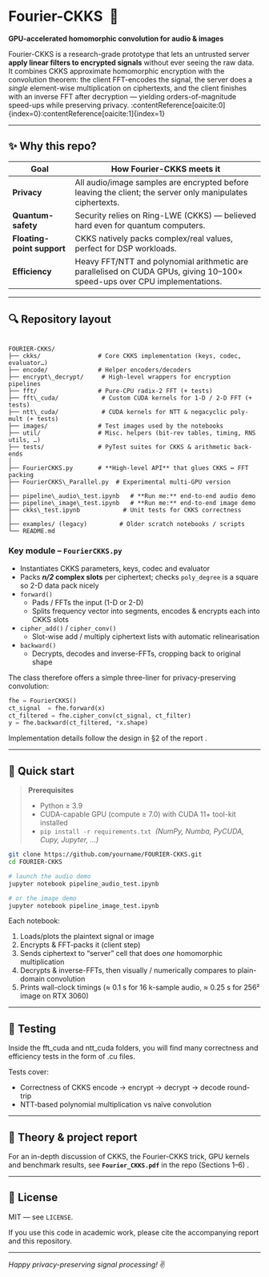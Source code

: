 # Fourier-CKKS &nbsp;🚀  
**GPU-accelerated homomorphic convolution for audio & images**

Fourier-CKKS is a research-grade prototype that lets an untrusted server **apply linear filters to encrypted signals** without ever seeing the raw data.  
It combines CKKS approximate homomorphic encryption with the convolution theorem: the client FFT-encodes the signal, the server does a *single* element-wise multiplication on ciphertexts, and the client finishes with an inverse FFT after decryption — yielding orders-of-magnitude speed-ups while preserving privacy. :contentReference[oaicite:0]{index=0}:contentReference[oaicite:1]{index=1}

---

## ✨ Why this repo?

| Goal | How Fourier-CKKS meets it |
|------|---------------------------|
| **Privacy** | All audio/image samples are encrypted before leaving the client; the server only manipulates ciphertexts. |
| **Quantum-safety** | Security relies on Ring-LWE (CKKS) — believed hard even for quantum computers.
| **Floating-point support** | CKKS natively packs complex/real values, perfect for DSP workloads. |
| **Efficiency** | Heavy FFT/NTT and polynomial arithmetic are parallelised on CUDA GPUs, giving 10–100× speed-ups over CPU implementations. |

---

## 🔍 Repository layout

```

FOURIER-CKKS/
├── ckks/                # Core CKKS implementation (keys, codec, evaluator…)
├── encode/              # Helper encoders/decoders
├── encrypt\_decrypt/     # High-level wrappers for encryption pipelines
├── fft/                 # Pure-CPU radix-2 FFT (+ tests)
├── fft\_cuda/            # Custom CUDA kernels for 1-D / 2-D FFT (+ tests)
├── ntt\_cuda/            # CUDA kernels for NTT & negacyclic poly-mult (+ tests)
├── images/              # Test images used by the notebooks
├── util/                # Misc. helpers (bit-rev tables, timing, RNS utils, …)
├── tests/               # PyTest suites for CKKS & arithmetic back-ends
│
├── FourierCKKS.py       # **High-level API** that glues CKKS ↔ FFT packing
├── FourierCKKS\_Parallel.py  # Experimental multi-GPU version
│
├── pipeline\_audio\_test.ipynb   # **Run me:** end-to-end audio demo
├── pipeline\_image\_test.ipynb   # **Run me:** end-to-end image demo
├── ckks\_test.ipynb            # Unit tests for CKKS correctness
│
├── examples/ (legacy)         # Older scratch notebooks / scripts
└── README.md

````

### Key module – `FourierCKKS.py`

* Instantiates CKKS parameters, keys, codec and evaluator  
* Packs **_n/2_ complex slots** per ciphertext; checks `poly_degree` is a square so 2-D data pack nicely  
* `forward()`  
  * Pads / FFTs the input (1-D or 2-D)  
  * Splits frequency vector into segments, encodes & encrypts each into CKKS slots  
* `cipher_add()` / `cipher_conv()`  
  * Slot-wise add / multiply ciphertext lists with automatic relinearisation  
* `backward()`  
  * Decrypts, decodes and inverse-FFTs, cropping back to original shape

The class therefore offers a simple three-liner for privacy-preserving convolution:

```python
fhe = FourierCKKS()
ct_signal  = fhe.forward(x)
ct_filtered = fhe.cipher_conv(ct_signal, ct_filter)
y = fhe.backward(ct_filtered, *x.shape)
````

Implementation details follow the design in §2 of the report .

---

## 🚀 Quick start

> **Prerequisites**
>
> * Python ≥ 3.9
> * CUDA-capable GPU (compute ≥ 7.0) with CUDA 11+ tool-kit installed
> * `pip install -r requirements.txt`   *(NumPy, Numba, PyCUDA, Cupy, Jupyter, …)*

```bash
git clone https://github.com/yourname/FOURIER-CKKS.git
cd FOURIER-CKKS

# launch the audio demo
jupyter notebook pipeline_audio_test.ipynb

# or the image demo
jupyter notebook pipeline_image_test.ipynb
```

Each notebook:

1. Loads/plots the plaintext signal or image
2. Encrypts & FFT-packs it (client step)
3. Sends ciphertext to “server” cell that does *one* homomorphic multiplication
4. Decrypts & inverse-FFTs, then visually / numerically compares to plain-domain convolution
5. Prints wall-clock timings (≈ 0.1 s for 16 k-sample audio, ≈ 0.25 s for 256² image on RTX 3060)&#x20;

---

## 🧪 Testing

Inside the fft_cuda and ntt_cuda folders, you will find many correctness and efficiency tests in the form of .cu files.

Tests cover:

* Correctness of CKKS encode → encrypt → decrypt → decode round-trip
* NTT-based polynomial multiplication vs naïve convolution

---

## 📖 Theory & project report

For an in-depth discussion of CKKS, the Fourier-CKKS trick, GPU kernels and benchmark results, see **`Fourier_CKKS.pdf`** in the repo (Sections 1–6) .

---

## 📜 License

MIT — see `LICENSE`.

If you use this code in academic work, please cite the accompanying report and this repository.

---

*Happy privacy-preserving signal processing!* ✌️

